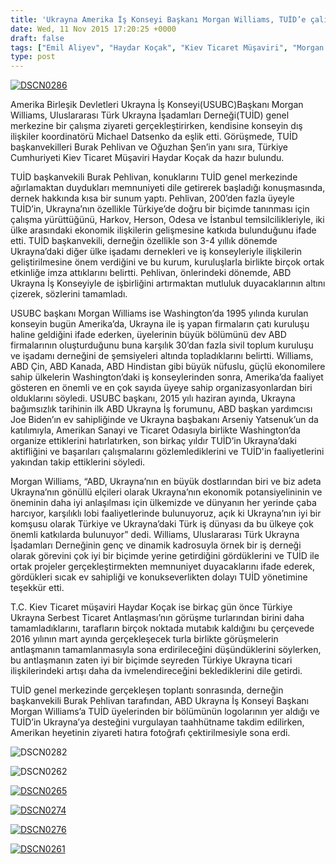 ```yaml
---
title: 'Ukrayna Amerika İş Konseyi Başkanı Morgan Williams, TUİD’e çalışma ziyareti gerçekleştirdi'
date: Wed, 11 Nov 2015 17:20:25 +0000
draft: false
tags: ["Emil Aliyev", "Haydar Koçak", "Kiev Ticaret Müşaviri", "Morgan Williams", "Oğuzhan Şen", "TUİD", "TUİD (Türk Ukrayna İşadamları Derneği)", "Ukrayna Amerika İş Konseyi", "Uluslararası Türk Ukrayna İşadamları Derneği", "USUBC", "Viacheslav Dinkov"]
type: post
---
```


[![DSCN0286](https://burakpehlivan.org/wp-content/uploads/2015/11/DSCN0286.jpg)](https://burakpehlivan.org/wp-content/uploads/2015/11/DSCN0286.jpg)

Amerika Birleşik Devletleri Ukrayna İş Konseyi(USUBC)Başkanı Morgan Williams, Uluslararası Türk Ukrayna İşadamları Derneği(TUİD) genel merkezine bir çalışma ziyareti gerçekleştirirken, kendisine konseyin dış ilişkiler koordinatörü Michael Datsenko da eşlik etti. Görüşmede, TUİD başkanvekilleri Burak Pehlivan ve Oğuzhan Şen’in yanı sıra, Türkiye Cumhuriyeti Kiev Ticaret Müşaviri Haydar Koçak da hazır bulundu.

TUİD başkanvekili Burak Pehlivan, konuklarını TUİD genel merkezinde ağırlamaktan duydukları memnuniyeti dile getirerek başladığı konuşmasında, dernek hakkında kısa bir sunum yaptı. Pehlivan, 200’den fazla üyeyle TUİD’in, Ukrayna’nın özellikle Türkiye’de doğru bir biçimde tanınması için çalışma yürüttüğünü, Harkov, Herson, Odesa ve İstanbul temsilcilikleriyle, iki ülke arasındaki ekonomik ilişkilerin gelişmesine katkıda bulunduğunu ifade etti. TUİD başkanvekili, derneğin özellikle son 3-4 yıllık dönemde Ukrayna’daki diğer ülke işadamı dernekleri ve iş konseyleriyle ilişkilerin geliştirilmesine önem verdiğini ve bu kurum, kuruluşlarla birlikte birçok ortak etkinliğe imza attıklarını belirtti. Pehlivan, önlerindeki dönemde, ABD Ukrayna İş Konseyiyle de işbirliğini artırmaktan mutluluk duyacaklarının altını çizerek, sözlerini tamamladı.

USUBC başkanı Morgan Williams ise Washington’da 1995 yılında kurulan konseyin bugün Amerika’da, Ukrayna ile iş yapan firmaların çatı kuruluşu haline geldiğini ifade ederken, üyelerinin büyük bölümünü dev ABD firmalarının oluşturduğunu buna karşılık 30’dan fazla sivil toplum kuruluşu ve işadamı derneğini de şemsiyeleri altında topladıklarını belirtti. Williams, ABD Çin, ABD Kanada, ABD Hindistan gibi büyük nüfuslu, güçlü ekonomilere sahip ülkelerin Washington’daki iş konseylerinden sonra, Amerika’da faaliyet gösteren en önemli ve en çok sayıda üyeye sahip organizasyonlardan biri olduklarını söyledi. USUBC başkanı, 2015 yılı haziran ayında, Ukrayna bağımsızlık tarihinin ilk ABD Ukrayna İş forumunu, ABD başkan yardımcısı Joe Biden’ın ev sahipliğinde ve Ukrayna başbakanı Arseniy Yatsenuk’un da katılımıyla, Amerikan Sanayi ve Ticaret Odasıyla birlikte Washington’da organize ettiklerini hatırlatırken, son birkaç yıldır TUİD’in Ukrayna’daki aktifliğini ve başarıları çalışmalarını gözlemlediklerini ve TUİD'in faaliyetlerini yakından takip ettiklerini söyledi.

Morgan Williams, “ABD, Ukrayna’nın en büyük dostlarından biri ve biz adeta Ukrayna’nın gönüllü elçileri olarak Ukrayna’nın ekonomik potansiyelininin ve öneminin daha iyi anlaşılması için ülkemizde ve dünyanın her yerinde çaba harcıyor, karşılıklı lobi faaliyetlerinde bulunuyoruz, açık ki Ukrayna’nın iyi bir komşusu olarak Türkiye ve Ukrayna’daki Türk iş dünyası da bu ülkeye çok önemli katkılarda bulunuyor” dedi. Williams, Uluslararası Türk Ukrayna İşadamları Derneğinin genç ve dinamik kadrosuyla örnek bir iş derneği olarak görevini çok iyi bir biçimde yerine getirdiğini gördüklerini ve TUİD ile ortak projeler gerçekleştirmekten memnuniyet duyacaklarını ifade ederek, gördükleri sıcak ev sahipliği ve konukseverlikten dolayı TUİD yönetimine teşekkür etti.

T.C. Kiev Ticaret müşaviri Haydar Koçak ise birkaç gün önce Türkiye Ukrayna Serbest Ticaret Antlaşması’nın görüşme turlarından birini daha tamamladıklarını, tarafların birçok noktada mutabık kaldığını bu çerçevede 2016 yılının mart ayında gerçekleşecek turla birlikte görüşmelerin antlaşmanın tamamlanmasıyla sona erdirileceğini düşündüklerini söylerken, bu antlaşmanın zaten iyi bir biçimde seyreden Türkiye Ukrayna ticari ilişkilerindeki artışı daha da ivmelendireceğini beklediklerini dile getirdi.

TUİD genel merkezinde gerçekleşen toplantı sonrasında, derneğin başkanvekili Burak Pehlivan tarafından, ABD Ukrayna İş Konseyi Başkanı Morgan Williams’a TUİD üyelerinden bir bölümünün logolarının yer aldığı ve TUİD’in Ukrayna’ya desteğini vurgulayan taahhütname takdim edilirken, Amerikan heyetinin ziyareti hatıra fotoğrafı çektirilmesiyle sona erdi.

![DSCN0282](https://burakpehlivan.org/wp-content/uploads/2015/11/DSCN0282.jpg)

![DSCN0262](https://burakpehlivan.org/wp-content/uploads/2015/11/DSCN0262.jpg)

[![DSCN0265](https://burakpehlivan.org/wp-content/uploads/2015/11/DSCN0265.jpg)](https://burakpehlivan.org/wp-content/uploads/2015/11/DSCN0265.jpg)

[![DSCN0274](https://burakpehlivan.org/wp-content/uploads/2015/11/DSCN0274.jpg)](https://burakpehlivan.org/wp-content/uploads/2015/11/DSCN0274.jpg)

[![DSCN0276](https://burakpehlivan.org/wp-content/uploads/2015/11/DSCN0276.jpg)](https://burakpehlivan.org/wp-content/uploads/2015/11/DSCN0276.jpg)

[![DSCN0261](https://burakpehlivan.org/wp-content/uploads/2015/11/DSCN0261.jpg)](https://burakpehlivan.org/wp-content/uploads/2015/11/DSCN0261.jpg)